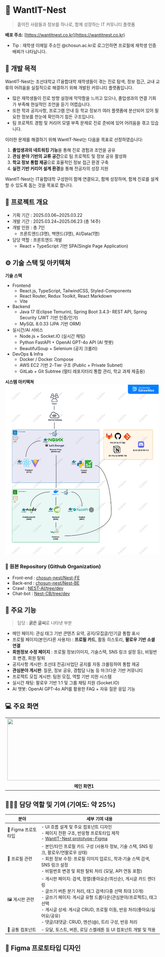 # 🪺 WantIT-Nest
> 흩어진 사람들과 정보를 하나로, 함께 성장하는 IT 커뮤니티 플랫폼

**배포 주소**: [https://wantitnest.co.kr](https://wantitnest.co.kr) <br>
- Tip : 재학생 이메일 주소인 @chosun.ac.kr로 로그인하면 프로필에 재학생 인증 배찌가 나타납니다.


## 🧭 개발 목적

WantIT-Nest는 조선대학교 IT융합대학 재학생들이 겪는 진로 탐색, 정보 접근, 교내 교류의 어려움을 실질적으로 해결하기 위해 개발된 커뮤니티 플랫폼입니다.

- 많은 재학생들이 진로 방향 설정에 막막함을 느끼고 있으나, 졸업생과의 연결 기회가 부족해 현실적인 조언을 듣기 어렵습니다.  
- 또한 학과 공지사항, 프로그램 안내 등 학교 정보가 여러 플랫폼에 분산되어 있어 필요한 정보를 한눈에 확인하기 힘든 구조입니다.  
- 팀 프로젝트 경험 및 커리어 모델 부족 문제로 진로 준비에 있어 어려움을 겪고 있습니다.

이러한 문제를 해결하기 위해 WantIT-Nest는 다음을 목표로 선정하였습니다:

1. **졸업생과의 네트워킹 기능**을 통해 진로 경험과 조언을 공유  
2. **관심 분야 기반의 교류 공간**으로 팀 프로젝트 및 정보 공유 활성화  
3. **학교 정보 통합 제공**으로 효율적인 정보 접근 환경 구축  
4. **실전 기반 커리어 설계 환경**을 통해 전공자의 성장 지원

WantIT-Nest는 IT융합대학 구성원이 함께 연결되고, 함께 성장하며, 함께 진로를 설계할 수 있도록 돕는 것을 목표로 합니다.

## 🔎 프로젝트 개요
- 기획 기간 : 2025.03.06~2025.03.22
- 개발 기간 : 2025.03.24~2025.06.23 (총 14주)
- 개발 인원 : 총 7인
    - 프론트엔드(3명), 백엔드(3명), AI/Data(1명)
- 담당 역할 : 프론트엔드 개발
    - React + TypeScript 기반 SPA(Single Page Application)

## ⚙️ 기술 스택 및 아키텍쳐
**기술 스택**<br>
- Frontend
    - React.js, TypeScript, TailwindCSS, Styled-Components
    - React Router, Redux Toolkit, React Markdown
    - Vite
- Backend
    - Java 17 (Eclipse Temurin), Spring Boot 3.4.3- REST API, Spring Security (JWT 기반 인증/인가)
    - MySQL 8.0.33 (JPA 기반 ORM)
- 실시간/AI 서비스
    - Node.js + Socket.IO (실시간 채팅)
    - Python FastAPI + OpenAI GPT-4o API (AI 챗봇)
    - BeautifulSoup + Selenium (공지 크롤러)
- DevOps & Infra
    - Docker / Docker Compose
    - AWS EC2 기반 2-Tier 구조 (Public + Private Subnet)
    - GitLab + Git Subtree (멀티 레포지터리 통합 관리, 학교 과제 제출용)

**시스템 아키텍쳐**<br>
<img src="./review-src/WantIT-Nest System Architecture.png" width="500" height="550" />

### 💾 원본 Repository (Github Organization)
- Front-end : [chosun-nest/Nest-FE](https://github.com/chosun-nest/Nest-FE)
- Back-end : [chosun-nest/Nest-BE](https://github.com/chosun-nest/Nest-BE)
- Crawl : [NEST-AI/tree/dev](https://github.com/chosun-nest/NEST-AI/tree/dev)
- Chat-bot : [Nest-CB/tree/dev](https://github.com/chosun-nest/Nest-CB/tree/dev)

## 🔭 주요 기능
> 담당 : **굵은 글씨**로 나타낸 부분
- 메인 페이지: 관심 태그 기반 콘텐츠 요약, 공지/모집글/인기글 통합 표시
- 프로필 페이지(본인/다른 사용자) : **프로필 카드**, 활동 히스토리, **팔로우 기반 소셜 연결**
- **회원정보 수정 페이지** : 프로필 정보(이미지, 기술스택, SNS 링크 설정 등), 비밀번호 변경, 회원 탈퇴
- 공지사항 게시판: 조선대 전공/사업단 공지를 자동 크롤링하여 통합 제공
- **관심분야 게시판**: 질문, 정보 공유, 경험담 나눔 등 마크다운 기반 커뮤니티
- 프로젝트 모집 게시판: 팀원 모집, 역할 기반 지원 시스템
- 실시간 채팅: 팔로우 기반 1:1 및 그룹 채팅 지원 (Socket.IO)
- AI 챗봇: OpenAI GPT-4o API를 활용한 FAQ + 자유 질문 응답 기능

## 💻 주요 화면
<table>
  <tr>
    <td><img src="./review-src/"  width="500" height="200"/></td>
    <td><img src="./review-src/"  width="500" height="200"/></td>
  </tr>
    <td align="center"><b>메인 화면1</b></td>
    <td align="center"><b>메인 화면2</b></td>
</table>

## 👩🏻‍💻 담당 역할 및 기여 (기여도: 약 25%)

| 분야 | 세부 기여 내용 |
|------|----------------|
| 🎨 Figma 프로토타입 | - UI 흐름 설계 및 주요 컴포넌트 디자인<br>- 페이지 전환 구조, 반응형 프로토타입 제작<br>- [WantIT-Nest prototype-Figma](https://www.figma.com/proto/OOqaT6pOp85uw5IvfGjHy3/CSU-NEST?node-id=88-848&starting-point-node-id=88%3A401&t=8AFNtZS7btnpyQdp-1) |
| 🪪 프로필 관련 | - 본인/타인 프로필 카드 구성 (사용자 정보, 기술 스택, SNS 링크, 팔로우/언팔로우 상태)<br>- 회원 정보 수정: 프로필 이미지 업로드, 학과·기술 스택 검색, SNS 링크 설정<br>- 비밀번호 변경 및 회원 탈퇴 처리 (모달, API 연동 포함) |
| 🖼️ 게시판 관련 | - 게시판 페이지: 검색, 정렬(좋아요순/최신순), 게시글 카드 렌더링<br>- 글쓰기 버튼 분기 처리, 태그 검색(다중 선택 최대 10개)<br>- 글쓰기 페이지: 게시글 유형 드롭다운(관심분야/프로젝트), 태그 선택<br>- 게시글 상세: 게시글 CRUD, 프로필 이동, 반응 처리(좋아요/싫어요/공유)<br>- 댓글/대댓글: CRUD, 멘션(@), 트리 구성, 반응 처리 |
| 🧩 공통 컴포넌트 | - 모달, 토스트, 버튼, 로딩 스켈레톤 등 UI 컴포넌트 개발 및 적용 |

## 🎨 Figma 프로토타입 디자인



